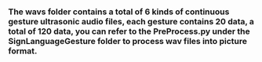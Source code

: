 ### The wavs folder contains a total of 6 kinds of continuous gesture ultrasonic audio files, each gesture contains 20 data, a total of 120 data, you can refer to the PreProcess.py under the SignLanguageGesture folder to process wav files into picture format.
